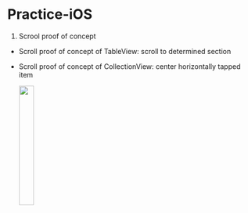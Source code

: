 # Practice-iOS

1. Scrool proof of concept
- Scroll proof of concept of TableView: scroll to determined section
- Scroll proof of concept of CollectionView: center horizontally tapped item

   <img src="https://user-images.githubusercontent.com/46940447/187587256-35dce2e1-6cf4-47b2-ba88-73e6623d0226.gif" width="25%" height="25%"/>
